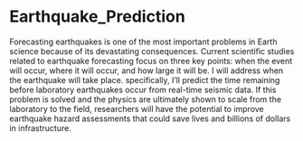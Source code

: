 # Earthquake_Prediction
Forecasting earthquakes is one of the most important problems in Earth science because of its devastating consequences. Current scientific studies related to earthquake forecasting focus on three key points: when the event will occur, where it will occur, and how large it will be. I will address when the earthquake will take place. specifically, I’ll predict the time remaining before laboratory earthquakes occur from real-time seismic data. If this problem is solved and the physics are ultimately shown to scale from the laboratory to the field, researchers will have the potential to improve earthquake hazard assessments that could save lives and billions of dollars in infrastructure.
